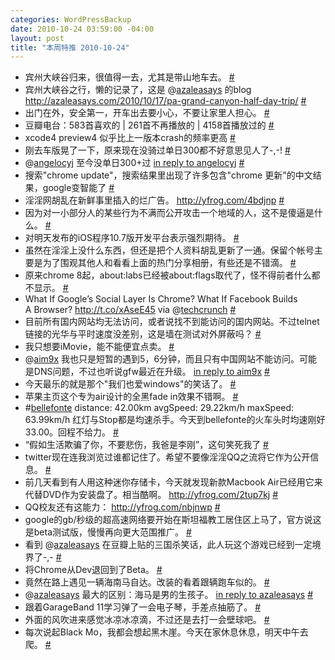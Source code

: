 ```yaml
--- 
categories: WordPressBackup
date: 2010-10-24 03:59:00 -04:00
layout: post
title: "本周特推 2010-10-24"
---
```

<ul class="aktt_tweet_digest">
	<li>宾州大峡谷归来，很值得一去，尤其是带山地车去。 <a href="http://twitter.com/ztpala/statuses/27674650837" class="aktt_tweet_time">#</a></li>
	<li>宾州大峡谷之行，懒的记录了，这是 @<a href="http://twitter.com/azaleasays" class="aktt_username">azaleasays</a> 的blog <a href="http://azaleasays.com/2010/10/17/pa-grand-canyon-half-day-trip/" rel="nofollow">http://azaleasays.com/2010/10/17/pa-grand-canyon-half-day-trip/</a> <a href="http://twitter.com/ztpala/statuses/27687681036" class="aktt_tweet_time">#</a></li>
	<li>出门在外，安全第一，开车出去要小心，不要让家里人担心。 <a href="http://twitter.com/ztpala/statuses/27754290849" class="aktt_tweet_time">#</a></li>
	<li>豆瓣电台：583首喜欢的 | 261首不再播放的 | 4158首播放过的 <a href="http://twitter.com/ztpala/statuses/27763165925" class="aktt_tweet_time">#</a></li>
	<li>xcode4 preview4 似乎比上一版本crash的频率更高 <a href="http://twitter.com/ztpala/statuses/27778811077" class="aktt_tweet_time">#</a></li>
	<li>刚去车版晃了一下，原来现在没骑过单日300都不好意思见人了-,-! <a href="http://twitter.com/ztpala/statuses/27784839679" class="aktt_tweet_time">#</a></li>
	<li>@<a href="http://twitter.com/angelocyj" class="aktt_username">angelocyj</a> 至今没单日300+过 <a href="http://twitter.com/angelocyj/statuses/27802182006" class="aktt_tweet_reply">in reply to angelocyj</a> <a href="http://twitter.com/ztpala/statuses/27802546428" class="aktt_tweet_time">#</a></li>
	<li>搜索&quot;chrome update&quot;，搜索结果里出现了许多包含&quot;chrome 更新&quot;的中文结果，google变智能了 <a href="http://twitter.com/ztpala/statuses/27804779110" class="aktt_tweet_time">#</a></li>
	<li>淫淫网胡乱在新鲜事里插入的烂广告。 <a href="http://yfrog.com/4bdjnp" rel="nofollow">http://yfrog.com/4bdjnp</a> <a href="http://twitter.com/ztpala/statuses/27805127738" class="aktt_tweet_time">#</a></li>
	<li>因为对一小部分人的某些行为不满而公开攻击一个地域的人，这不是傻逼是什么。 <a href="http://twitter.com/ztpala/statuses/27806226798" class="aktt_tweet_time">#</a></li>
	<li>对明天发布的iOS程序10.7版开发平台表示强烈期待。 <a href="http://twitter.com/ztpala/statuses/27807625753" class="aktt_tweet_time">#</a></li>
	<li>虽然在淫淫上没什么东西，但还是把个人资料胡乱更新了一通。保留个帐号主要是为了围观其他人和看看上面的热门分享相册，有些还是不错滴。 <a href="http://twitter.com/ztpala/statuses/27853397533" class="aktt_tweet_time">#</a></li>
	<li>原来chrome 8起，about:labs已经被about:flags取代了，怪不得前者什么都不显示。 <a href="http://twitter.com/ztpala/statuses/27895398720" class="aktt_tweet_time">#</a></li>
	<li>What If Google’s Social Layer Is Chrome? What If Facebook Builds A Browser? <a href="http://t.co/xAseE45" rel="nofollow">http://t.co/xAseE45</a> via @<a href="http://twitter.com/techcrunch" class="aktt_username">techcrunch</a> <a href="http://twitter.com/ztpala/statuses/27899272795" class="aktt_tweet_time">#</a></li>
	<li>目前所有国内网站均无法访问，或者说找不到能访问的国内网站。不过telnet链接的光华与平时速度没差别，这是墙在测试对外屏蔽吗？ <a href="http://twitter.com/ztpala/statuses/27903910940" class="aktt_tweet_time">#</a></li>
	<li>我只想要iMovie，能不能便宜点卖。 <a href="http://twitter.com/ztpala/statuses/27954753025" class="aktt_tweet_time">#</a></li>
	<li>@<a href="http://twitter.com/aim9x" class="aktt_username">aim9x</a> 我也只是短暂的遇到5，6分钟，而且只有中国网站不能访问。可能是DNS问题，不过也听说gfw最近在升级。 <a href="http://twitter.com/aim9x/statuses/27936895341" class="aktt_tweet_reply">in reply to aim9x</a> <a href="http://twitter.com/ztpala/statuses/27954991234" class="aktt_tweet_time">#</a></li>
	<li>今天最乐的就是那个&quot;我们也爱windows&quot;的笑话了。 <a href="http://twitter.com/ztpala/statuses/27955274389" class="aktt_tweet_time">#</a></li>
	<li>苹果主页这个专为air设计的全黑fade in效果不错啊。 <a href="http://twitter.com/ztpala/statuses/27955391370" class="aktt_tweet_time">#</a></li>
	<li>#<a href="http://search.twitter.com/search?q=%23bellefonte" class="aktt_hashtag">bellefonte</a> distance: 42.00km avgSpeed: 29.22km/h maxSpeed: 63.99km/h 红灯与Stop都是均速杀手。今天到bellefonte的火车头时均速刚好33.00。回程不给力。 <a href="http://twitter.com/ztpala/statuses/27978426299" class="aktt_tweet_time">#</a></li>
	<li>“假如生活欺骗了你，不要悲伤，我爸是李刚”，这句笑死我了 <a href="http://twitter.com/ztpala/statuses/27993121930" class="aktt_tweet_time">#</a></li>
	<li>twitter现在连我浏览过谁都记住了。希望不要像淫淫QQ之流将它作为公开信息。 <a href="http://twitter.com/ztpala/statuses/28002680294" class="aktt_tweet_time">#</a></li>
	<li>前几天看到有人用这种迷你存储卡，今天就发现新款Macbook Air已经用它来代替DVD作为安装盘了。相当酷啊。 <a href="http://yfrog.com/2tup7kj" rel="nofollow">http://yfrog.com/2tup7kj</a> <a href="http://twitter.com/ztpala/statuses/28003421462" class="aktt_tweet_time">#</a></li>
	<li>QQ校友还有这能力： <a href="http://yfrog.com/nbjnwp" rel="nofollow">http://yfrog.com/nbjnwp</a> <a href="http://twitter.com/ztpala/statuses/28048999679" class="aktt_tweet_time">#</a></li>
	<li>google的gb/秒级的超高速网络要开始在斯坦福教工居住区上马了，官方说这是beta测试版，慢慢再向更大范围推广。 <a href="http://twitter.com/ztpala/statuses/28049645154" class="aktt_tweet_time">#</a></li>
	<li>看到 @<a href="http://twitter.com/azaleasays" class="aktt_username">azaleasays</a> 在豆瓣上贴的三国杀笑话，此人玩这个游戏已经到一定境界了-,- <a href="http://twitter.com/ztpala/statuses/28050181751" class="aktt_tweet_time">#</a></li>
	<li>将Chrome从Dev退回到了Beta。 <a href="http://twitter.com/ztpala/statuses/28373165182" class="aktt_tweet_time">#</a></li>
	<li>竟然在路上遇见一辆海南马自达。改装的看着跟辆跑车似的。 <a href="http://twitter.com/ztpala/statuses/28428554749" class="aktt_tweet_time">#</a></li>
	<li>@<a href="http://twitter.com/azaleasays" class="aktt_username">azaleasays</a> 最大的区别：海马是男的生孩子。 <a href="http://twitter.com/azaleasays/statuses/28434592870" class="aktt_tweet_reply">in reply to azaleasays</a> <a href="http://twitter.com/ztpala/statuses/28437541804" class="aktt_tweet_time">#</a></li>
	<li>跟着GarageBand 11学习弹了一会电子琴，手差点抽筋了。 <a href="http://twitter.com/ztpala/statuses/28454241399" class="aktt_tweet_time">#</a></li>
	<li>外面的风吹进来感觉冰凉冰凉滴，不过还是去打一会壁球吧。 <a href="http://twitter.com/ztpala/statuses/28455571809" class="aktt_tweet_time">#</a></li>
	<li>每次说起Black Mo，我都会想起黑木崖。今天在家休息休息，明天中午去爬。 <a href="http://twitter.com/ztpala/statuses/28522100625" class="aktt_tweet_time">#</a></li>
</ul>
